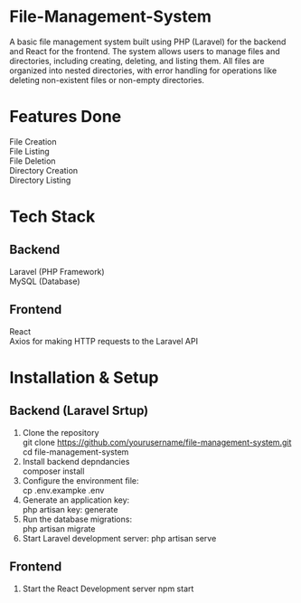# File-Management-System
A basic file management system built using PHP (Laravel) for the backend and React for the frontend. The system allows users to manage files and directories, including creating, deleting, and listing them. All files are organized into nested directories, with error handling for operations like deleting non-existent files or non-empty directories.
# Features Done
File Creation<br/>
File Listing<br/>
File Deletion<br/>
Directory Creation<br/>
Directory Listing<br/>

# Tech Stack<br/>
## Backend<br/>
Laravel (PHP Framework)<br/>
MySQL (Database)<br/>
## Frontend<br/>
React<br/>
Axios for making HTTP requests to the Laravel API<br/>

# Installation & Setup
## Backend (Laravel Srtup)
1. Clone the repository<br/>
   git clone https://github.com/yourusername/file-management-system.git
   cd file-management-system
3. Install backend depndancies<br/>
   composer install
4. Configure the environment file:<br/>
   cp .env.exampke .env
5. Generate an application key:<br/>
   php artisan key: generate
6. Run the database migrations:<br/>
   php artisan migrate
7. Start Laravel development server:
   php artisan serve
## Frontend
1. Start the React Development server
   npm start


